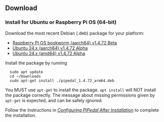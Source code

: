 ## Download

### Install for Ubuntu or Raspberry Pi OS (64-bit)

Download the most recent Debian (.deb) package for your platform:

- [Raspberry Pi OS bookworm (aarch64) v1.4.72 Beta](https://github.com/rerdavies/pipedal/releases/download/v1.4.72a/pipedal_1.4.72_arm64.deb)
- [Ubuntu 24.x (aarch64) v1.4.72 Alpha](https://github.com/rerdavies/pipedal/releases/download/v1.4.72a/pipedal_1.4.72_arm64.deb)
- [Ubuntu 24.x (amd64) v1.4.72 Alpha](https://github.com/rerdavies/pipedal/releases/download/v1.4.72a/pipedal_1.4.72_amd64.deb)


Install the package by running 

```
  sudo apt update
  cd ~/Downloads  
  sudo apt-get install ./pipedal_1.4.72_arm64.deb
```
You MUST use `apt-get` to install the package. `apt install` will NOT install the package correctly. The message about missing permissions given by `apt-get` is
expected, and can be safely ignored.

Follow the instructions in [_Configuring PiPedal After Installation_](https://rerdavies.github.io/pipedal/Configuring.html) to complete the installation.
